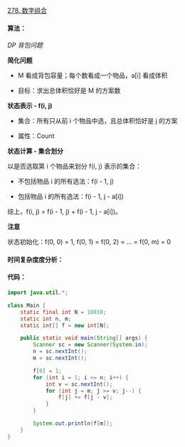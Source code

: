 [278. 数字组合](https://www.acwing.com/problem/content/280/)

#### 算法：

*DP* *背包问题*

**简化问题**

- M 看成背包容量；每个数看成一个物品，a[i] 看成体积

- 目标：求出总体积恰好是 M 的方案数

**状态表示 - f(i, j)**

- 集合：所有只从前 i 个物品中选，且总体积恰好是 j 的方案

- 属性：Count

**状态计算 - 集合划分**

以是否选取第 i 个物品来划分 f(i, j) 表示的集合：

- 不包括物品 i 的所有选法：f(i - 1, j)

- 包括物品 i 的所有选法：f(i - 1, j - a[i])

综上，f(i, j) = f(i - 1, j) + f(i - 1, j - a[i])。

**注意**

状态初始化：f(0, 0) = 1, f(0, 1) = f(0, 2) = ... = f(0, m) = 0

#### 时间复杂度度分析：



#### 代码：

```java
import java.util.*;

class Main {
    static final int N = 10010;
    static int n, m;
    static int[] f = new int[N];

    public static void main(String[] args) {
        Scanner sc = new Scanner(System.in);
        n = sc.nextInt();
        m = sc.nextInt();

        f[0] = 1;
        for (int i = 1; i <= n; i++) {
            int v = sc.nextInt();
            for (int j = m; j >= v; j--) {
                f[j] += f[j - v];
            }
        }

        System.out.println(f[m]);
    }
}
```

